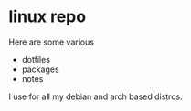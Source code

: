 # linux repo
Here are some various
- dotfiles
- packages 
- notes

I use for all my debian and arch based distros.
